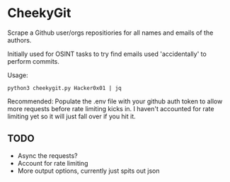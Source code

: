 # CheekyGit  
  
Scrape a Github user/orgs repositiories for all names and emails of the authors.  
  
Initially used for OSINT tasks to try find emails used 'accidentally' to perform commits.  
  
Usage:  
```
python3 cheekygit.py Hacker0x01 | jq
```
  
Recommended: Populate the .env file with your github auth token to allow more requests before rate limiting kicks in. I haven't accounted for rate limiting yet so it will just fall over if you hit it.  
  
## TODO
- Async the requests?
- Account for rate limiting
- More output options, currently just spits out json